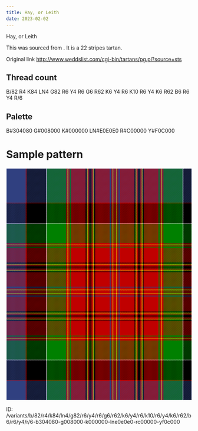 ```yaml
---
title: Hay, or Leith
date: 2023-02-02
---
```

Hay, or Leith

This was sourced from <no value>.  It is a 22 stripes tartan.

Original link http://www.weddslist.com/cgi-bin/tartans/pg.pl?source=sts

## Thread count
B/82 R4 K84 LN4 G82 R6 Y4 R6 G6 R62 K6 Y4 R6 K10 R6 Y4 K6 R62 B6 R6 Y4 R/6

## Palette
B#304080 G#008000 K#000000 LN#E0E0E0 R#C00000 Y#F0C000

# Sample pattern

![Tartan detail](tartan.png "B/82 R4 K84 LN4 G82 R6 Y4 R6 G6 R62 K6 Y4 R6 K10 R6 Y4 K6 R62 B6 R6 Y4 R/6 tartan")

ID: /variants/b/82/r4/k84/ln4/g82/r6/y4/r6/g6/r62/k6/y4/r6/k10/r6/y4/k6/r62/b6/r6/y4/r/6-b304080-g008000-k000000-lne0e0e0-rc00000-yf0c000
